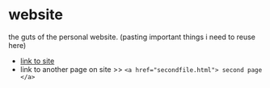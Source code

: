 # website
the guts of the personal website.
(pasting important things i need to reuse here)

- [link to site](https://zyanwashere.github.io/website/)
- link to another page on site >> `<a href="secondfile.html"> second page </a>`
